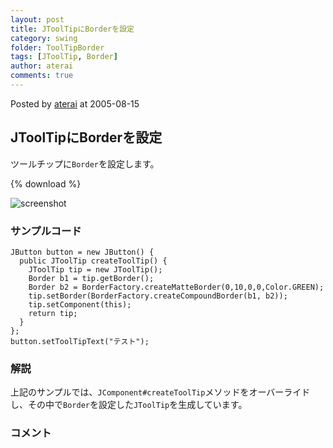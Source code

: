 ```yaml
---
layout: post
title: JToolTipにBorderを設定
category: swing
folder: ToolTipBorder
tags: [JToolTip, Border]
author: aterai
comments: true
---
```


Posted by [aterai](http://terai.xrea.jp/aterai.html) at 2005-08-15

## JToolTipにBorderを設定
ツールチップに`Border`を設定します。

{% download %}

![screenshot](https://lh6.googleusercontent.com/_9Z4BYR88imo/TQTVjcQsX6I/AAAAAAAAAn0/tieki8bniAM/s800/ToolTipBorder.png)

### サンプルコード
<pre class="prettyprint"><code>JButton button = new JButton() {
  public JToolTip createToolTip() {
    JToolTip tip = new JToolTip();
    Border b1 = tip.getBorder();
    Border b2 = BorderFactory.createMatteBorder(0,10,0,0,Color.GREEN);
    tip.setBorder(BorderFactory.createCompoundBorder(b1, b2));
    tip.setComponent(this);
    return tip;
  }
};
button.setToolTipText("テスト");
</code></pre>

### 解説
上記のサンプルでは、`JComponent#createToolTip`メソッドをオーバーライドし、その中で`Border`を設定した`JToolTip`を生成しています。

### コメント
